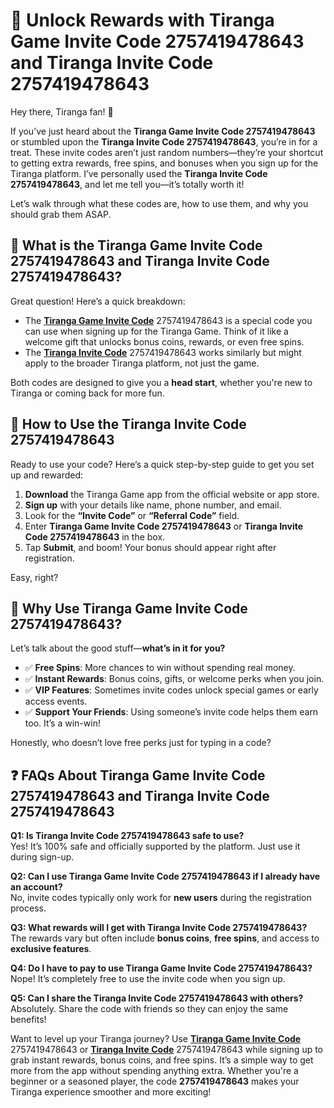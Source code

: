 # 🎯 Unlock Rewards with Tiranga Game Invite Code 2757419478643 and Tiranga Invite Code 2757419478643

Hey there, Tiranga fan! 👋

If you’ve just heard about the **Tiranga Game Invite Code 2757419478643** or stumbled upon the **Tiranga Invite Code 2757419478643**, you’re in for a treat. These invite codes aren’t just random numbers—they’re your shortcut to getting extra rewards, free spins, and bonuses when you sign up for the Tiranga platform. I’ve personally used the **Tiranga Invite Code 2757419478643**, and let me tell you—it’s totally worth it!

Let’s walk through what these codes are, how to use them, and why you should grab them ASAP.


## 🧩 What is the Tiranga Game Invite Code 2757419478643 and Tiranga Invite Code 2757419478643?

Great question! Here’s a quick breakdown:

- The **[Tiranga Game Invite Code](https://github.com/Tiranga-Invite-Code-2757419478643)** 2757419478643 is a special code you can use when signing up for the Tiranga Game. Think of it like a welcome gift that unlocks bonus coins, rewards, or even free spins.
- The **[Tiranga Invite Code](https://github.com/Tiranga-Invite-Code-2757419478643)** 2757419478643 works similarly but might apply to the broader Tiranga platform, not just the game.

Both codes are designed to give you a **head start**, whether you're new to Tiranga or coming back for more fun.


## 📲 How to Use the Tiranga Invite Code 2757419478643

Ready to use your code? Here’s a quick step-by-step guide to get you set up and rewarded:

1. **Download** the Tiranga Game app from the official website or app store.
2. **Sign up** with your details like name, phone number, and email.
3. Look for the **“Invite Code”** or **“Referral Code”** field.
4. Enter **Tiranga Game Invite Code 2757419478643** or **Tiranga Invite Code 2757419478643** in the box.
5. Tap **Submit**, and boom! Your bonus should appear right after registration.

Easy, right?


## 🎉 Why Use Tiranga Game Invite Code 2757419478643?

Let’s talk about the good stuff—**what’s in it for you?**

- ✅ **Free Spins**: More chances to win without spending real money.
- ✅ **Instant Rewards**: Bonus coins, gifts, or welcome perks when you join.
- ✅ **VIP Features**: Sometimes invite codes unlock special games or early access events.
- ✅ **Support Your Friends**: Using someone’s invite code helps them earn too. It’s a win-win!

Honestly, who doesn’t love free perks just for typing in a code?


## ❓ FAQs About Tiranga Game Invite Code 2757419478643 and Tiranga Invite Code 2757419478643

**Q1: Is Tiranga Invite Code 2757419478643 safe to use?**  
Yes! It’s 100% safe and officially supported by the platform. Just use it during sign-up.

**Q2: Can I use Tiranga Game Invite Code 2757419478643 if I already have an account?**  
No, invite codes typically only work for **new users** during the registration process.

**Q3: What rewards will I get with Tiranga Invite Code 2757419478643?**  
The rewards vary but often include **bonus coins**, **free spins**, and access to **exclusive features**.

**Q4: Do I have to pay to use Tiranga Game Invite Code 2757419478643?**  
Nope! It’s completely free to use the invite code when you sign up.

**Q5: Can I share the Tiranga Invite Code 2757419478643 with others?**  
Absolutely. Share the code with friends so they can enjoy the same benefits!


Want to level up your Tiranga journey? Use **[Tiranga Game Invite Code](https://github.com/Tiranga-Invite-Code-2757419478643)** 2757419478643 or **[Tiranga Invite Code](https://github.com/Tiranga-Invite-Code-2757419478643)** 2757419478643 while signing up to grab instant rewards, bonus coins, and free spins. It’s a simple way to get more from the app without spending anything extra. Whether you're a beginner or a seasoned player, the code **2757419478643** makes your Tiranga experience smoother and more exciting!

